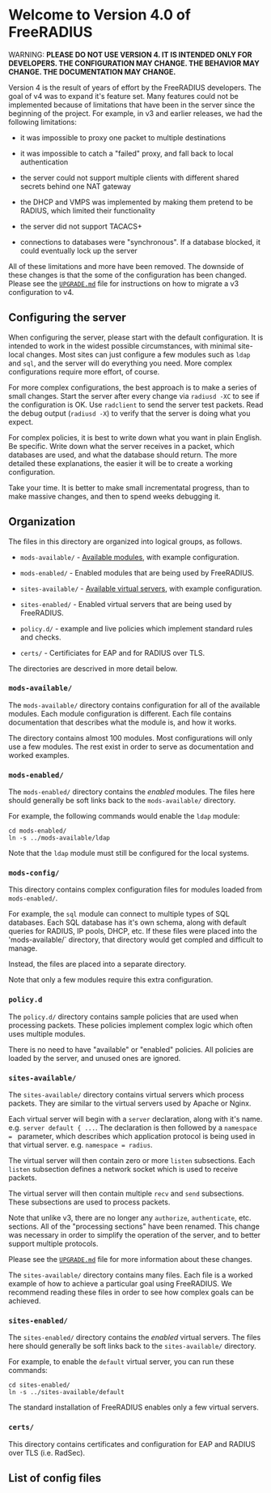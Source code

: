 # Welcome to Version 4.0 of FreeRADIUS

WARNING: **PLEASE DO NOT USE VERSION 4.  IT IS INTENDED ONLY FOR
DEVELOPERS.  THE CONFIGURATION MAY CHANGE.  THE BEHAVIOR MAY CHANGE.
THE DOCUMENTATION MAY CHANGE.**

Version 4 is the result of years of effort by the FreeRADIUS
developers.  The goal of v4 was to expand it's feature set.  Many
features could not be implemented because of limitations that have
been in the server since the beginning of the project.  For example,
in v3 and earlier releases, we had the following limitations:

* it was impossible to proxy one packet to multiple destinations

* it was impossible to catch a "failed" proxy, and fall back to local
  authentication

* the server could not support multiple clients with different shared
  secrets behind one NAT gateway

* the DHCP and VMPS was implemented by making them pretend to be
  RADIUS, which limited their functionality

* the server did not support TACACS+

* connections to databases were "synchronous".  If a database blocked,
  it could eventually lock up the server

All of these limitations and more have been removed.  The downside of
these changes is that the some of the configuration has been changed.
Please see the [`UPGRADE.md`](UPGRADE.md) file for instructions on
how to migrate a v3 configuration to v4.

## Configuring the server

When configuring the server, please start with the default
configuration.  It is intended to work in the widest possible
circumstances, with minimal site-local changes.  Most sites can just
configure a few modules such as `ldap` and `sql`, and the server will
do everything you need.  More complex configurations require more
effort, of course.

For more complex configurations, the best approach is to make a series
of small changes.  Start the server after every change via `radiusd
-XC` to see if the configuration is OK.  Use `radclient` to send the
server test packets.  Read the debug output (`radiusd -X`) to verify
that the server is doing what you expect.

For complex policies, it is best to write down what you want in plain
English.  Be specific.  Write down what the server receives in a
packet, which databases are used, and what the database should return.
The more detailed these explanations, the easier it will be to create
a working configuration.

Take your time.  It is better to make small incrementatal progress,
than to make massive changes, and then to spend weeks debugging it.

## Organization

The files in this directory are organized into logical groups, as
follows.

* `mods-available/` - [Available modules](mods-available/README.md), with example configuration.

* `mods-enabled/` - Enabled modules that are being used by FreeRADIUS.

* `sites-available/` - [Available virtual servers](sites-available/README.md), with example configuration.

* `sites-enabled/` - Enabled virtual servers that are being used by FreeRADIUS.

* `policy.d/` - example and live policies which implement standard rules and checks.

* `certs/` - Certificiates for EAP and for RADIUS over TLS.

The directories are descrived in more detail below.

### `mods-available/`

The `mods-available/` directory contains configuration for all of the
available modules.  Each module configuration is different.  Each file
contains documentation that describes what the module is, and how it
works.

The directory contains almost 100 modules.  Most configurations will
only use a few modules.  The rest exist in order to serve as
documentation and worked examples.

### `mods-enabled/`

The `mods-enabled/` directory contains the *enabled* modules.  The
files here should generally be soft links back to the
`mods-available/` directory.

For example, the following commands would enable the `ldap` module:

    cd mods-enabled/
    ln -s ../mods-available/ldap

Note that the `ldap` module must still be configured for the local systems.

### `mods-config/`

This directory contains complex configuration files for modules loaded
from `mods-enabled/`.

For example, the `sql` module can connect to multiple types of SQL
databases.  Each SQL database has it's own schema, along with default
queries for RADIUS, IP pools, DHCP, etc.  If these files were placed
into the 'mods-available/` directory, that directory would get compled
and difficult to manage.

Instead, the files are placed into a separate directory.

Note that only a few modules require this extra configuration.

### `policy.d`

The `policy.d/` directory contains sample policies that are used when
processing packets.  These policies implement complex logic which
often uses multiple modules.

There is no need to have "available" or "enabled" policies.  All
policies are loaded by the server, and unused ones are ignored.

### `sites-available/`

The `sites-available/` directory contains virtual servers which
process packets.  They are similar to the virtual servers used by
Apache or Nginx.

Each virtual server will begin with a `server` declaration, along with
it's name.  e.g. `server default { ...`.  The declaration is then
followed by a `namespace = ` parameter, which describes which
application protocol is being used in that virtual server.
e.g. `namespace = radius`.

The virtual server will then contain zero or more `listen`
subsections.  Each `listen` subsection defines a network socket which
is used to receive packets.

The virtual server will then contain multiple `recv` and `send`
subsections.  These subsections are used to process packets.

Note that unlike v3, there are no longer any `authorize`,
`authenticate`, etc. sections.  All of the "processing sections" have
been renamed.  This change was necessary in order to simplify the
operation of the server, and to better support multiple protocols.

Please see the [`UPGRADE.md`](UPGRADE.md) file for more
information about these changes.

The `sites-available/` directory contains many files.  Each file is a
worked example of how to achieve a particular goal using FreeRADIUS.
We recommend reading these files in order to see how complex goals can
be achieved.

### `sites-enabled/`

The `sites-enabled/` directory contains the *enabled* virtual servers.  The files here should
generally be soft links back to the `sites-available/` directory.

For example, to enable the `default` virtual server, you can run these commands:

    cd sites-enabled/
    ln -s ../sites-available/default

The standard installation of FreeRADIUS enables only a few virtual servers.

### `certs/`

This directory contains certificates and configuration for EAP and
RADIUS over TLS (i.e. RadSec).

## List of config files

<!--- FILE_LIST(raddb)
      Do not remove - this will be expanded when converting to Asciidoc -->
